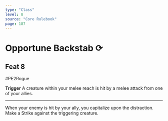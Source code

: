 ```yaml
---
type: "Class"
level: 8
source: "Core Rulebook"
page: 187
---
```

# Opportune Backstab ⟳
## Feat 8
#PE2Rogue

**Trigger** A creature within your melee reach is hit by a melee attack from one of your allies.

---
When your enemy is hit by your ally, you capitalize upon the distraction. Make a Strike against the triggering creature.